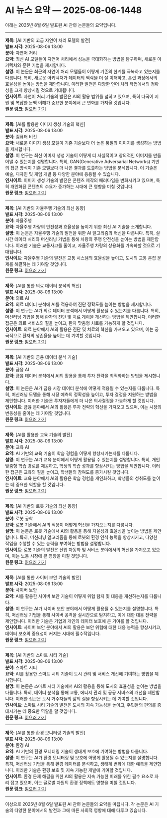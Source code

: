 # AI 뉴스 요약 — 2025-08-06-1448

아래는 2025년 8월 6일 발표된 AI 관련 논문들의 요약입니다.

---

**제목**: [AI 기반의 고급 자연어 처리 모델의 발전]  
**발표 시각**: 2025-08-06 13:00  
**분야**: 자연어 처리  
**요약**: 최신 AI 모델들이 자연어 처리에서 성능을 극대화하는 방법을 탐구하며, 새로운 아키텍처와 훈련 기법을 제시합니다.  
**설명**: 이 논문은 최근의 자연어 처리 모델들이 어떻게 기존의 한계를 극복하고 있는지를 다룹니다. 특히, 새로운 아키텍처가 데이터의 맥락을 더 잘 이해하고, 훈련 과정에서의 효율성을 높이는 방법을 제안합니다. 이러한 발전은 다양한 언어 처리 작업에서의 정확성을 크게 향상시킬 것으로 기대됩니다.  
**인사이트**: 자연어 처리 기술의 발전은 AI의 활용 범위를 넓히고 있으며, 특히 다국어 지원 및 복잡한 문맥 이해가 중요한 분야에서 큰 변화를 가져올 것입니다.  
**원문 링크**: [읽으러 가기](https://arxiv.org/abs/2508.02694)

---

**제목**: [AI를 활용한 이미지 생성 기술의 혁신]  
**발표 시각**: 2025-08-06 13:00  
**분야**: 컴퓨터 비전  
**요약**: 새로운 이미지 생성 모델이 기존 기술보다 더 높은 품질의 이미지를 생성하는 방법을 제시합니다.  
**설명**: 이 연구는 최신 이미지 생성 기술이 어떻게 더 사실적이고 창의적인 이미지를 만들어낼 수 있는지를 설명합니다. 특히, GAN(Generative Adversarial Networks) 기반의 접근 방식이 기존 모델보다 더 나은 결과를 도출하는 방법을 분석합니다. 이 기술은 예술, 디자인 및 게임 개발 등 다양한 분야에 응용될 수 있습니다.  
**인사이트**: 이미지 생성 기술의 발전은 콘텐츠 제작의 패러다임을 변화시키고 있으며, 특히 개인화된 콘텐츠의 수요가 증가하는 시대에 큰 영향을 미칠 것입니다.  
**원문 링크**: [읽으러 가기](https://arxiv.org/abs/2508.02697)

---

**제목**: [AI 기반의 자율주행 기술의 최신 동향]  
**발표 시각**: 2025-08-06 13:00  
**분야**: 자율주행  
**요약**: 자율주행 차량의 안전성과 효율성을 높이기 위한 최신 AI 기술을 소개합니다.  
**설명**: 이 논문은 자율주행 기술의 발전을 위한 AI 알고리즘의 혁신을 다룹니다. 특히, 실시간 데이터 처리와 머신러닝 기법을 통해 차량의 주행 안전성을 높이는 방법을 제안합니다. 이러한 기술은 교통사고를 줄이고, 자율주행 차량의 상용화를 가속화할 것으로 기대됩니다.  
**인사이트**: 자율주행 기술의 발전은 교통 시스템의 효율성을 높이고, 도시의 교통 혼잡 문제를 해결하는 데 기여할 것입니다.  
**원문 링크**: [읽으러 가기](https://arxiv.org/abs/2508.02734)

---

**제목**: [AI를 통한 의료 데이터 분석의 혁신]  
**발표 시각**: 2025-08-06 13:00  
**분야**: 의료 AI  
**요약**: 의료 데이터 분석에 AI를 적용하여 진단 정확도를 높이는 방법을 제시합니다.  
**설명**: 이 연구는 AI가 의료 데이터 분석에서 어떻게 활용될 수 있는지를 다룹니다. 특히, 머신러닝 기법을 통해 환자의 진단 및 치료 계획을 개선하는 방법을 제안합니다. 이러한 접근은 의료 서비스의 질을 높이고, 환자 맞춤형 치료를 가능하게 할 것입니다.  
**인사이트**: 의료 분야에서 AI의 활용은 진단 및 치료의 혁신을 가져오고 있으며, 이는 궁극적으로 환자의 생존율을 높이는 데 기여할 것입니다.  
**원문 링크**: [읽으러 가기](https://arxiv.org/abs/2508.02744)

---

**제목**: [AI 기반의 금융 데이터 분석 기술]  
**발표 시각**: 2025-08-06 13:00  
**분야**: 금융 AI  
**요약**: 금융 데이터 분석에서 AI의 활용을 통해 투자 전략을 최적화하는 방법을 제시합니다.  
**설명**: 이 논문은 AI가 금융 시장 데이터 분석에 어떻게 적용될 수 있는지를 다룹니다. 특히, 머신러닝 모델을 통해 시장 예측의 정확성을 높이고, 투자 결정을 지원하는 방법을 제안합니다. 이러한 기술은 투자자들에게 더 나은 의사결정을 가능하게 할 것입니다.  
**인사이트**: 금융 분야에서 AI의 활용은 투자 전략의 혁신을 가져오고 있으며, 이는 시장의 변동성을 줄이는 데 기여할 것입니다.  
**원문 링크**: [읽으러 가기](https://arxiv.org/abs/2508.02789)

---

**제목**: [AI를 활용한 교육 기술의 발전]  
**발표 시각**: 2025-08-06 13:00  
**분야**: 교육 AI  
**요약**: AI 기반의 교육 기술이 학습 경험을 어떻게 향상시키는지를 다룹니다.  
**설명**: 이 연구는 AI가 교육 분야에서 어떻게 활용될 수 있는지를 설명합니다. 특히, 개인 맞춤형 학습 경로를 제공하고, 학생의 학습 성과를 향상시키는 방법을 제안합니다. 이러한 접근은 교육의 질을 높이고, 학생들의 참여도를 증가시킬 것입니다.  
**인사이트**: 교육 분야에서 AI의 활용은 학습 경험을 개인화하고, 학생들의 성취도를 높이는 데 중요한 역할을 할 것입니다.  
**원문 링크**: [읽으러 가기](https://arxiv.org/abs/2508.02841)

---

**제목**: [AI 기반의 로봇 기술의 최신 동향]  
**발표 시각**: 2025-08-06 13:00  
**분야**: 로봇 공학  
**요약**: 로봇 기술에서 AI의 적용이 어떻게 혁신을 가져오는지를 다룹니다.  
**설명**: 이 논문은 로봇 기술에서 AI의 활용을 통해 자율성과 효율성을 높이는 방법을 제안합니다. 특히, 머신러닝 알고리즘을 통해 로봇의 환경 인식 능력을 향상시키고, 다양한 작업을 수행할 수 있는 능력을 부여하는 방법을 설명합니다.  
**인사이트**: 로봇 기술의 발전은 산업 자동화 및 서비스 분야에서의 혁신을 가져오고 있으며, 이는 노동 시장에 큰 영향을 미칠 것입니다.  
**원문 링크**: [읽으러 가기](https://arxiv.org/abs/2508.02900)

---

**제목**: [AI를 통한 사이버 보안 기술의 발전]  
**발표 시각**: 2025-08-06 13:00  
**분야**: 사이버 보안  
**요약**: AI를 활용한 사이버 보안 기술이 어떻게 위협 탐지 및 대응을 개선하는지를 다룹니다.  
**설명**: 이 연구는 AI가 사이버 보안 분야에서 어떻게 활용될 수 있는지를 설명합니다. 특히, 머신러닝 기법을 통해 사이버 공격을 실시간으로 탐지하고, 이에 대한 대응 전략을 제안합니다. 이러한 기술은 기업과 개인의 데이터 보호에 큰 기여를 할 것입니다.  
**인사이트**: 사이버 보안 분야에서 AI의 활용은 보안 위협에 대한 대응 능력을 향상시키고, 데이터 보호의 중요성이 커지는 시대에 필수적입니다.  
**원문 링크**: [읽으러 가기](https://arxiv.org/abs/2508.02913)

---

**제목**: [AI 기반의 스마트 시티 기술]  
**발표 시각**: 2025-08-06 13:00  
**분야**: 스마트 시티  
**요약**: AI를 활용한 스마트 시티 기술이 도시 관리 및 서비스 개선에 기여하는 방법을 제시합니다.  
**설명**: 이 논문은 스마트 시티 기술에서 AI의 활용을 통해 도시의 효율성을 높이는 방법을 다룹니다. 특히, 데이터 분석을 통해 교통, 에너지 관리 및 공공 서비스의 개선을 제안합니다. 이러한 접근은 도시 거주자들의 삶의 질을 향상시키는 데 기여할 것입니다.  
**인사이트**: 스마트 시티 기술의 발전은 도시의 지속 가능성을 높이고, 주민들의 편의를 증대시키는 데 중요한 역할을 할 것입니다.  
**원문 링크**: [읽으러 가기](https://arxiv.org/abs/2508.02921)

---

**제목**: [AI를 통한 환경 모니터링 기술의 발전]  
**발표 시각**: 2025-08-06 13:00  
**분야**: 환경 AI  
**요약**: AI 기반의 환경 모니터링 기술이 생태계 보호에 기여하는 방법을 다룹니다.  
**설명**: 이 연구는 AI가 환경 모니터링 및 보호에 어떻게 활용될 수 있는지를 설명합니다. 특히, 머신러닝 기법을 통해 환경 데이터를 분석하고, 생태계 변화에 대한 예측을 제안합니다. 이러한 기술은 환경 보호 및 지속 가능한 개발에 기여할 것입니다.  
**인사이트**: 환경 문제 해결을 위한 AI의 활용은 지속 가능한 미래를 위한 필수 요소로 자리 잡고 있으며, 이는 글로벌 차원의 환경 정책에도 영향을 미칠 것입니다.  
**원문 링크**: [읽으러 가기](https://arxiv.org/abs/2508.02936)

--- 

이상으로 2025년 8월 6일 발표된 AI 관련 논문들의 요약을 마칩니다. 각 논문은 AI 기술의 다양한 분야에서의 발전과 그에 따른 사회적 영향에 대해 다루고 있습니다.